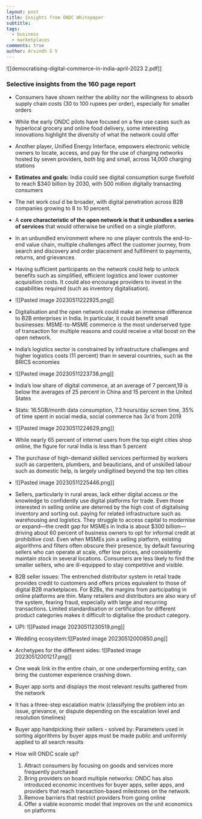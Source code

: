 ```yaml
---
layout: post
title: Insights from ONDC Whitepaper
subtitle: 
tags:
  - business
  - marketplaces
comments: true
author: Arvindh S V
---
```


![[democratising-digital-commerce-in-india-april-2023 2.pdf]]

### Selective insights from the 160 page report
- Consumers have shown neither the ability nor the willingness to absorb supply chain costs (30 to 100 rupees per order), especially for smaller orders
- While the early ONDC pilots have focused on a few use cases such as hyperlocal grocery and online food delivery, some interesting innovations highlight the diversity of what the network could offer
- Another player, Unified Energy Interface, empowers electronic vehicle owners to locate, access, and pay for the use of charging networks hosted by seven providers, both big and small, across 14,000 charging stations
- **Estimates and goals:** India could see digital consumption surge fivefold to reach $340 billion by 2030, with 500 million digitally transacting consumers
- The net work coul d be broader, with digital penetration across B2B companies growing to 8 to 10 percent.
- A **core characteristic of the open network is that it unbundles a series of services** that would otherwise be unified on a single platform.
- In an unbundled environment where no one player controls the end-to-end value chain, multiple challenges affect the customer journey, from search and discovery and order placement and fulfilment to payments, returns, and grievances
- Having sufficient participants on the network could help to unlock benefits such as simplified, efficient logistics and lower customer acquisition costs. It could also encourage providers to invest in the capabilities required (such as inventory digitalisation). 
- ![[Pasted image 20230511222925.png]]
- Digitalisation and the open network could make an immense difference to B2B enterprises in India. In particular, it could benefit small businesses: MSME-to-MSME commerce is the most underserved type of transaction for multiple reasons and could receive a vital boost on the open network.
- India’s logistics sector is constrained by infrastructure challenges and higher logistics costs (11 percent) than in several countries, such as the BRICS economies
- ![[Pasted image 20230511223738.png]]
- India’s low share of digital commerce, at an average of 7 percent,19 is below the averages of 25 percent in China and 15 percent in the United States
- Stats: 16.5GB/month data consumption, 7.3 hours/day screen time, 35% of time spent in social media, social commerce has 3x'd from 2019
- ![[Pasted image 20230511224629.png]]
- While nearly 65 percent of internet users from the top eight cities shop online, the figure for rural India is less than 5 percent
- The purchase of high-demand skilled services performed by workers such as carpenters, plumbers, and beauticians, and of unskilled labour such as domestic help, is largely undigitised beyond the top ten cities
- ![[Pasted image 20230511225446.png]]

- Sellers, particularly in rural areas, lack either digital access or the knowledge to confidently use digital platforms for trade. Even those interested in selling online are deterred by the high cost of digitalising inventory and sorting out. paying for related infrastructure such as warehousing and logistics. They struggle to access capital to modernise or expand—the credit gap for MSMEs in India is about $300 billion— driving about 60 percent of business owners to opt for informal credit at prohibitive cost. Even when MSMEs join a selling platform, existing algorithms and filters often obscure their presence, by default favouring sellers who can operate at scale, offer low prices, and consistently maintain stock in several locations. Consumers are less likely to find the smaller sellers, who are ill-equipped to stay competitive and visible.
- B2B seller issues: The entrenched distributor system in retail trade provides credit to customers and offers prices equivalent to those of digital B2B marketplaces. For B2Bs, the margins from participating in online platforms are thin. Many retailers and distributors are also wary of the system, fearing fraud, especially with large and recurring transactions. Limited standardisation or certification for different product categories makes it difficult to digitalise the product category.
- UPI: ![[Pasted image 20230511230519.png]]
- Wedding ecosystem:![[Pasted image 20230512000850.png]]
- Archetypes for the different sides: ![[Pasted image 20230512001217.png]]
- One weak link in the entire chain, or one underperforming entity, can bring the customer experience crashing down.
- Buyer app sorts and displays the most relevant results gathered from the network
- It has a three-step escalation matrix (classifying the problem into an issue, grievance, or dispute depending on the escalation level and resolution timelines)
- Buyer app handpicking their sellers - solved by: Parameters used in sorting algorithms by buyer apps must be made public and uniformly applied to all search results
- How will ONDC scale up?
	1. Attract consumers by focusing on goods and services more frequently purchased
	2. Bring providers on board multiple networks: ONDC has also introduced economic incentives for buyer apps, seller apps, and providers that reach transaction-based milestones on the network.
	3. Remove barriers that restrict providers from going online
	4. Offer a viable economic model that improves on the unit economics on platforms
